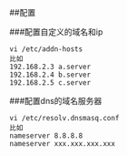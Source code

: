 ##配置

###配置自定义的域名和ip
```
vi /etc/addn-hosts
比如
192.168.2.3 a.server
192.168.2.4 b.server
192.168.2.5 c.server
```

###配置dns的域名服务器
```
vi /etc/resolv.dnsmasq.conf
比如
nameserver 8.8.8.8
nameserver xxx.xxx.xxx.xxx
```